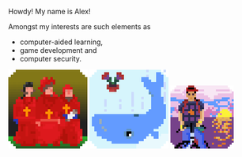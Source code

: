 
Howdy! My name is Alex!

Amongst my interests are such elements as 

 - computer-aided learning,
 - game development and
 - computer security.

![NobodyExpects](./data/spanish-inq_v00.gif) ![FourtyTwo](./data/whale+petunia_v00.gif) ![Kintaro](./data/kintaro_v00.gif)
